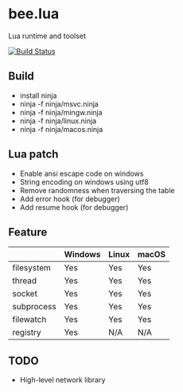 # bee.lua

Lua runtime and toolset

[![Build Status](https://dev.azure.com/actboy168/bee.lua/_apis/build/status/bee.lua?branchName=master)](https://dev.azure.com/actboy168/bee.lua/_build/latest?definitionId=5?branchName=master)

## Build

* install ninja
* ninja -f ninja/msvc.ninja
* ninja -f ninja/mingw.ninja
* ninja -f ninja/linux.ninja
* ninja -f ninja/macos.ninja

## Lua patch

* Enable ansi escape code on windows
* String encoding on windows using utf8
* Remove randomness when traversing the table
* Add error hook (for debugger)
* Add resume hook (for debugger)

## Feature

|            | Windows | Linux | macOS |
| ---------- | ------- | ----- |------ |
| filesystem |   Yes   |  Yes  |  Yes  |
| thread     |   Yes   |  Yes  |  Yes  |
| socket     |   Yes   |  Yes  |  Yes  |
| subprocess |   Yes   |  Yes  |  Yes  |
| filewatch  |   Yes   |  Yes  |  Yes  |
| registry   |   Yes   |  N/A  |  N/A  |

## TODO

* High-level network library
